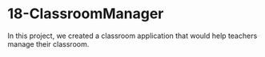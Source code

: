 # 18-ClassroomManager

In this project, we created a classroom application that would help  teachers manage their classroom.
